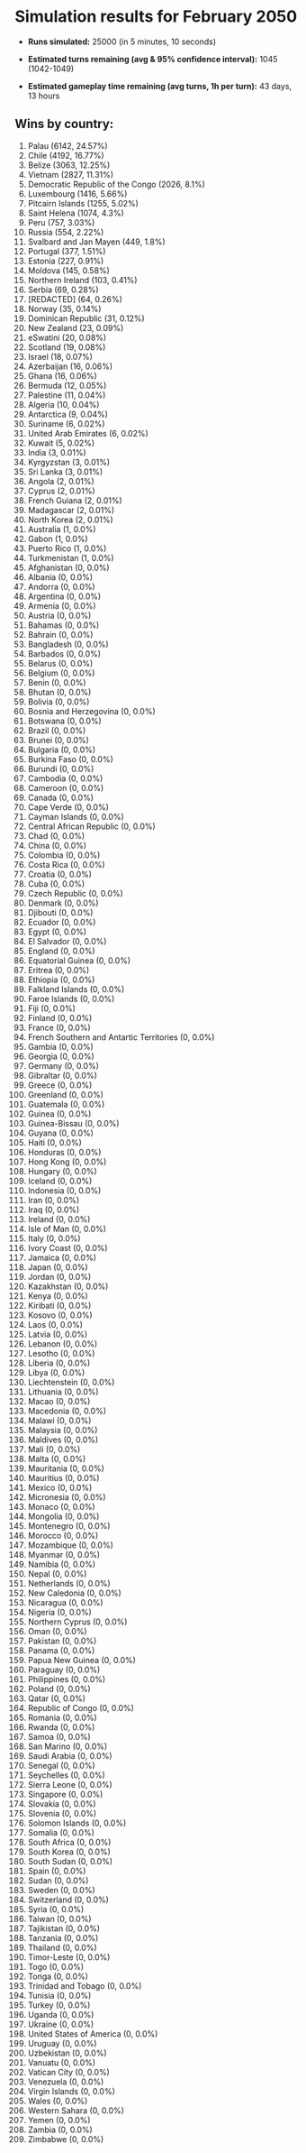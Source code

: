 # Simulation results for February 2050

* **Runs simulated:** 25000 (in 5 minutes, 10 seconds)

* **Estimated turns remaining (avg & 95% confidence interval):** 1045 (1042-1049)

* **Estimated gameplay time remaining (avg turns, 1h per turn):** 43 days, 13 hours

## Wins by country:
1. Palau (6142, 24.57%)
2. Chile (4192, 16.77%)
3. Belize (3063, 12.25%)
4. Vietnam (2827, 11.31%)
5. Democratic Republic of the Congo (2026, 8.1%)
6. Luxembourg (1416, 5.66%)
7. Pitcairn Islands (1255, 5.02%)
8. Saint Helena (1074, 4.3%)
9. Peru (757, 3.03%)
10. Russia (554, 2.22%)
11. Svalbard and Jan Mayen (449, 1.8%)
12. Portugal (377, 1.51%)
13. Estonia (227, 0.91%)
14. Moldova (145, 0.58%)
15. Northern Ireland (103, 0.41%)
16. Serbia (69, 0.28%)
17. [REDACTED] (64, 0.26%)
18. Norway (35, 0.14%)
19. Dominican Republic (31, 0.12%)
20. New Zealand (23, 0.09%)
21. eSwatini (20, 0.08%)
22. Scotland (19, 0.08%)
23. Israel (18, 0.07%)
24. Azerbaijan (16, 0.06%)
25. Ghana (16, 0.06%)
26. Bermuda (12, 0.05%)
27. Palestine (11, 0.04%)
28. Algeria (10, 0.04%)
29. Antarctica (9, 0.04%)
30. Suriname (6, 0.02%)
31. United Arab Emirates (6, 0.02%)
32. Kuwait (5, 0.02%)
33. India (3, 0.01%)
34. Kyrgyzstan (3, 0.01%)
35. Sri Lanka (3, 0.01%)
36. Angola (2, 0.01%)
37. Cyprus (2, 0.01%)
38. French Guiana (2, 0.01%)
39. Madagascar (2, 0.01%)
40. North Korea (2, 0.01%)
41. Australia (1, 0.0%)
42. Gabon (1, 0.0%)
43. Puerto Rico (1, 0.0%)
44. Turkmenistan (1, 0.0%)
45. Afghanistan (0, 0.0%)
46. Albania (0, 0.0%)
47. Andorra (0, 0.0%)
48. Argentina (0, 0.0%)
49. Armenia (0, 0.0%)
50. Austria (0, 0.0%)
51. Bahamas (0, 0.0%)
52. Bahrain (0, 0.0%)
53. Bangladesh (0, 0.0%)
54. Barbados (0, 0.0%)
55. Belarus (0, 0.0%)
56. Belgium (0, 0.0%)
57. Benin (0, 0.0%)
58. Bhutan (0, 0.0%)
59. Bolivia (0, 0.0%)
60. Bosnia and Herzegovina (0, 0.0%)
61. Botswana (0, 0.0%)
62. Brazil (0, 0.0%)
63. Brunei (0, 0.0%)
64. Bulgaria (0, 0.0%)
65. Burkina Faso (0, 0.0%)
66. Burundi (0, 0.0%)
67. Cambodia (0, 0.0%)
68. Cameroon (0, 0.0%)
69. Canada (0, 0.0%)
70. Cape Verde (0, 0.0%)
71. Cayman Islands (0, 0.0%)
72. Central African Republic (0, 0.0%)
73. Chad (0, 0.0%)
74. China (0, 0.0%)
75. Colombia (0, 0.0%)
76. Costa Rica (0, 0.0%)
77. Croatia (0, 0.0%)
78. Cuba (0, 0.0%)
79. Czech Republic (0, 0.0%)
80. Denmark (0, 0.0%)
81. Djibouti (0, 0.0%)
82. Ecuador (0, 0.0%)
83. Egypt (0, 0.0%)
84. El Salvador (0, 0.0%)
85. England (0, 0.0%)
86. Equatorial Guinea (0, 0.0%)
87. Eritrea (0, 0.0%)
88. Ethiopia (0, 0.0%)
89. Falkland Islands (0, 0.0%)
90. Faroe Islands (0, 0.0%)
91. Fiji (0, 0.0%)
92. Finland (0, 0.0%)
93. France (0, 0.0%)
94. French Southern and Antartic Territories (0, 0.0%)
95. Gambia (0, 0.0%)
96. Georgia (0, 0.0%)
97. Germany (0, 0.0%)
98. Gibraltar (0, 0.0%)
99. Greece (0, 0.0%)
100. Greenland (0, 0.0%)
101. Guatemala (0, 0.0%)
102. Guinea (0, 0.0%)
103. Guinea-Bissau (0, 0.0%)
104. Guyana (0, 0.0%)
105. Haiti (0, 0.0%)
106. Honduras (0, 0.0%)
107. Hong Kong (0, 0.0%)
108. Hungary (0, 0.0%)
109. Iceland (0, 0.0%)
110. Indonesia (0, 0.0%)
111. Iran (0, 0.0%)
112. Iraq (0, 0.0%)
113. Ireland (0, 0.0%)
114. Isle of Man (0, 0.0%)
115. Italy (0, 0.0%)
116. Ivory Coast (0, 0.0%)
117. Jamaica (0, 0.0%)
118. Japan (0, 0.0%)
119. Jordan (0, 0.0%)
120. Kazakhstan (0, 0.0%)
121. Kenya (0, 0.0%)
122. Kiribati (0, 0.0%)
123. Kosovo (0, 0.0%)
124. Laos (0, 0.0%)
125. Latvia (0, 0.0%)
126. Lebanon (0, 0.0%)
127. Lesotho (0, 0.0%)
128. Liberia (0, 0.0%)
129. Libya (0, 0.0%)
130. Liechtenstein (0, 0.0%)
131. Lithuania (0, 0.0%)
132. Macao (0, 0.0%)
133. Macedonia (0, 0.0%)
134. Malawi (0, 0.0%)
135. Malaysia (0, 0.0%)
136. Maldives (0, 0.0%)
137. Mali (0, 0.0%)
138. Malta (0, 0.0%)
139. Mauritania (0, 0.0%)
140. Mauritius (0, 0.0%)
141. Mexico (0, 0.0%)
142. Micronesia (0, 0.0%)
143. Monaco (0, 0.0%)
144. Mongolia (0, 0.0%)
145. Montenegro (0, 0.0%)
146. Morocco (0, 0.0%)
147. Mozambique (0, 0.0%)
148. Myanmar (0, 0.0%)
149. Namibia (0, 0.0%)
150. Nepal (0, 0.0%)
151. Netherlands (0, 0.0%)
152. New Caledonia (0, 0.0%)
153. Nicaragua (0, 0.0%)
154. Nigeria (0, 0.0%)
155. Northern Cyprus (0, 0.0%)
156. Oman (0, 0.0%)
157. Pakistan (0, 0.0%)
158. Panama (0, 0.0%)
159. Papua New Guinea (0, 0.0%)
160. Paraguay (0, 0.0%)
161. Philippines (0, 0.0%)
162. Poland (0, 0.0%)
163. Qatar (0, 0.0%)
164. Republic of Congo (0, 0.0%)
165. Romania (0, 0.0%)
166. Rwanda (0, 0.0%)
167. Samoa (0, 0.0%)
168. San Marino (0, 0.0%)
169. Saudi Arabia (0, 0.0%)
170. Senegal (0, 0.0%)
171. Seychelles (0, 0.0%)
172. Sierra Leone (0, 0.0%)
173. Singapore (0, 0.0%)
174. Slovakia (0, 0.0%)
175. Slovenia (0, 0.0%)
176. Solomon Islands (0, 0.0%)
177. Somalia (0, 0.0%)
178. South Africa (0, 0.0%)
179. South Korea (0, 0.0%)
180. South Sudan (0, 0.0%)
181. Spain (0, 0.0%)
182. Sudan (0, 0.0%)
183. Sweden (0, 0.0%)
184. Switzerland (0, 0.0%)
185. Syria (0, 0.0%)
186. Taiwan (0, 0.0%)
187. Tajikistan (0, 0.0%)
188. Tanzania (0, 0.0%)
189. Thailand (0, 0.0%)
190. Timor-Leste (0, 0.0%)
191. Togo (0, 0.0%)
192. Tonga (0, 0.0%)
193. Trinidad and Tobago (0, 0.0%)
194. Tunisia (0, 0.0%)
195. Turkey (0, 0.0%)
196. Uganda (0, 0.0%)
197. Ukraine (0, 0.0%)
198. United States of America (0, 0.0%)
199. Uruguay (0, 0.0%)
200. Uzbekistan (0, 0.0%)
201. Vanuatu (0, 0.0%)
202. Vatican City (0, 0.0%)
203. Venezuela (0, 0.0%)
204. Virgin Islands (0, 0.0%)
205. Wales (0, 0.0%)
206. Western Sahara (0, 0.0%)
207. Yemen (0, 0.0%)
208. Zambia (0, 0.0%)
209. Zimbabwe (0, 0.0%)
